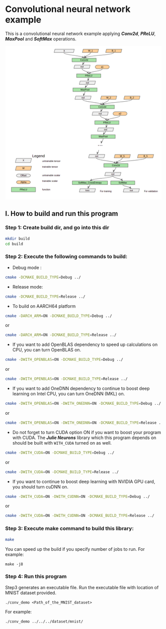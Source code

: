 # Convolutional neural network example

This is a convolutional neural network example applying ***Conv2d***, ***PReLU***, ***MaxPool*** and ***SoftMax*** operations.

![alt text](structure.png)

## I. How to build and run this program 

### **Step 1: Create build dir, and go into this dir**

```sh
mkdir build
cd build
```

### **Step 2: Execute the following commands to build:**

- Debug mode :

```sh
cmake -DCMAKE_BUILD_TYPE=Debug ../
```

- Release mode:

```sh
cmake -DCMAKE_BUILD_TYPE=Release ../
```

- To build on AARCH64 platform

```sh
cmake -DARCH_ARM=ON -DCMAKE_BUILD_TYPE=Debug ../
```

or

```sh
cmake -DARCH_ARM=ON -DCMAKE_BUILD_TYPE=Release ../
```

- If you want to add OpenBLAS dependency to speed up calculations on CPU, you can turn OpenBLAS on.

```sh
cmake -DWITH_OPENBLAS=ON -DCMAKE_BUILD_TYPE=Debug ../
```

or

```sh
cmake -DWITH_OPENBLAS=ON -DCMAKE_BUILD_TYPE=Release ../
```

- If you want to add OneDNN dependency to continue to boost deep learning on Intel CPU, you can turn OneDNN (MKL) on.

```sh
cmake -DWITH_OPENBLAS=ON -DWITH_ONEDNN=ON -DCMAKE_BUILD_TYPE=Debug ../
```

or

```sh
cmake -DWITH_OPENBLAS=ON -DWITH_ONEDNN=ON -DCMAKE_BUILD_TYPE=Release ../
```

- Do not forget to turn CUDA option ON if you want to boost your program with CUDA. The ***Julie Neurons*** library which this program depends on should be built with `WITH_CUDA` turned on as well.

```sh
cmake -DWITH_CUDA=ON -DCMAKE_BUILD_TYPE=Debug ../
```

or

```sh
cmake -DWITH_CUDA=ON -DCMAKE_BUILD_TYPE=Release ../
```

- If you want to continue to boost deep learning with NVIDIA GPU card, you should turn cuDNN on.

```sh
cmake -DWITH_CUDA=ON -DWITH_CUDNN=ON -DCMAKE_BUILD_TYPE=Debug ../
```

or

```sh
cmake -DWITH_CUDA=ON -DWITH_CUDNN=ON -DCMAKE_BUILD_TYPE=Release ../
```

### **Step 3: Execute make command to build this library:**

```sh
make
```
You can speed up the build if you specify number of jobs to run.
For example:

```
make -j8
```

### **Step 4: Run this program**

Step3 generates an executable file. Run the executable file with location of MNIST dataset provided.

```
./conv_demo <Path_of_the_MNIST_dataset>
```

For example:

```
./conv_demo ../../../dataset/mnist/
```
